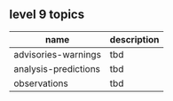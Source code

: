 ## level 9 topics

| name                 | description |
|----------------------|-------------|
| advisories-warnings  | tbd         |
| analysis-predictions | tbd         |
| observations         | tbd         |

